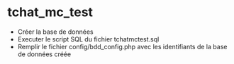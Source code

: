 # tchat_mc_test

- Créer la base de données
- Executer le script SQL du fichier tchatmctest.sql
- Remplir le fichier config/bdd_config.php avec les identifiants de la base de données créée
